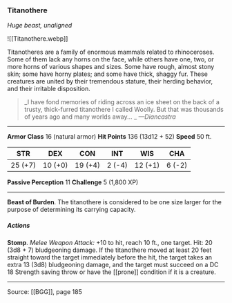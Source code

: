 ### Titanothere
_Huge beast, unaligned_

![[Titanothere.webp]]

Titanotheres are a family of enormous mammals related to rhinoceroses. Some of them lack any horns on the face, while others have one, two, or more horns of various shapes and sizes. Some have rough, almost stony skin; some have horny plates; and some have thick, shaggy fur. These creatures are united by their tremendous stature, their herding behavior, and their irritable disposition.

> _I have fond memories of riding across an ice sheet on the back of a trusty, thick-furred titanothere I called Woolly. But that was thousands of years ago and many worlds away...
_
> _—Diancastra_




---

**Armor Class** 16 (natural armor)
**Hit Points** 136 (13d12 + 52)
**Speed** 50 ft.

| STR     | DEX     | CON     | INT     | WIS     | CHA     |
|---------|---------|---------|---------|---------|---------|
| 25 (+7) | 10 (+0) | 19 (+4) | 2 (-4) | 12 (+1) | 6 (-2) |

**Passive Perception** 11
**Challenge** 5 (1,800 XP)

---

**Beast of Burden**. The titanothere is considered to be one size larger for the purpose of determining its carrying capacity.

##### Actions
**Stomp**. _Melee Weapon Attack:_ +10 to hit, reach 10 ft., one target. Hit: 20 (3d8 + 7) bludgeoning damage. If the titanothere moved at least 20 feet straight toward the target immediately before the hit, the target takes an extra 13 (3d8) bludgeoning damage, and the target must succeed on a DC 18 Strength saving throw or have the [[prone]] condition if it is a creature.


---

Source: [[BGG]], page 185